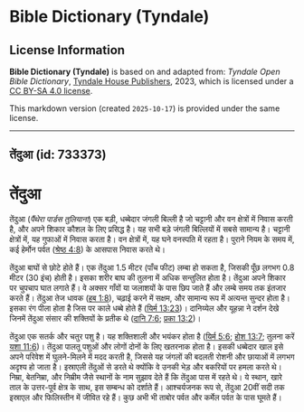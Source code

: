 # Bible Dictionary (Tyndale)

## License Information

**Bible Dictionary (Tyndale)** is based on and adapted from: _Tyndale Open Bible Dictionary_, [Tyndale House Publishers](https://tyndaleopenresources.com/), 2023, which is licensed under a [CC BY-SA 4.0 license](https://creativecommons.org/licenses/by-sa/4.0/legalcode.en).

This markdown version (created `2025-10-17`) is provided under the same license.



--------------------------------

## तेंदुआ (id: 733373)

तेंदुआ
======

तेंदुआ (*पैंथेरा पार्डस तुलियाना*) एक बड़ी, धब्बेदार जंगली बिल्ली है जो चट्टानी और वन क्षेत्रों में निवास करती है, और अपने शिकार कौशल के लिए प्रसिद्ध है। यह सभी बड़े जंगली बिल्लियों में सबसे सामान्य है। चट्टानी क्षेत्रों में, यह गुफाओं में निवास करता है। वन क्षेत्रों में, यह घने वनस्पति में रहता है। पुराने नियम के समय में, कई हेर्मोन पर्वत ([श्रेष्ठ 4:8](https://ref.ly/Song4:8)) के आसपास निवास करते थे।

तेंदुआ बाघों से छोटे होते हैं। एक तेंदुआ 1\.5 मीटर (पाँच फीट) लम्बा हो सकता है, जिसकी पूँछ लगभग 0\.8 मीटर (30 इंच) होती है। इसका शरीर बाघ की तुलना में अधिक सन्तुलित होता है। तेंदुआ अपने शिकार पर चुपचाप घात लगाते हैं। वे अक्सर गाँवों या जलाशयों के पास छिप जाते हैं और लम्बे समय तक इंतजार करते हैं। तेंदुआ तेज धावक ([हब 1:8](https://ref.ly/Hab1:8)), चढ़ाई करने में सक्षम, और सामान्य रूप में अत्यन्त सुन्दर होता है। इसका रंग पीला होता है जिस पर काले धब्बे होते हैं ([यिर्म 13:23](https://ref.ly/Jer13:23))। दानिय्येल और यूहन्ना ने दर्शन देखे जिनमें तेंदुआ संसार की शक्तियों के प्रतीक थे ([दानि 7:6](https://ref.ly/Dan7:6); [प्रका 13:2](https://ref.ly/Rev13:2))।

तेंदुआ एक सतर्क और चतुर पशु है। यह शक्तिशाली और भयंकर होता है ([यिर्म 5:6](https://ref.ly/Jer5:6); [होश 13:7](https://ref.ly/Hos13:7); तुलना करें [यशा 11:6](https://ref.ly/Isa11:6))। तेंदुआ पालतू पशुओं और लोगों दोनों के लिए खतरनाक होता है। इसकी धब्बेदार खाल इसे अपने परिवेश में घुलने\-मिलने में मदद करती है, जिससे यह जंगलों की बदलती रोशनी और छायाओं में लगभग अदृश्य हो जाता है। इस्राएली तेंदुओं से डरते थे क्योंकि वे उनकी भेड़ और बकरियों पर हमला करते थे। निम्रा, बेतनिम्रा, और निम्रीम जैसे स्थानों के नाम सुझाव देते हैं कि तेंदुआ पास में रहते थे। ये स्थान, खारे ताल के उत्तर\-पूर्व क्षेत्र के साथ, इस सम्बन्ध को दर्शाते हैं। आश्चर्यजनक रूप से, तेंदुआ 20वीं सदी तक इस्राएल और फिलिस्तीन में जीवित रहे हैं। कुछ अभी भी ताबोर पर्वत और कर्मेल पर्वत के पास घूमते हैं।


